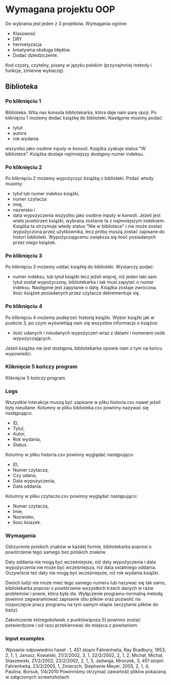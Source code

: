 # Wymagana projektu OOP

Do wybrania jest jeden z 3 projetków.
Wymagania ogólne:

- Klasowość
- DRY
- hermetyzacja
- kreatywna obsługa błędów.
- Dodać dziedziczenie.

Kod czysty, czytelny, pisany w języku polskim
(przynajmniej metody i funkcje, zmienne wybaczę).

## Biblioteka

### Po kliknięciu 1

Biblioteka. Wita nas konsola bibliotekarka, która daje nam parę opcji.
Po kliknięciu 1 możemy dodać książkę do biblioteki.
Następnie musimy podać:

- tytuł
- autora
- rok wydania

wszystko jako osobne inputy w konsoli. Książka zyskuje status "W bibliotece".
Książka dostaje najmniejszy dostępny numer indeksu.

### Po kliknięciu 2

Po kliknięciu 2 możemy wypożyczyć książkę z biblioteki. Podać wtedy musimy:

- tytuł lub numer indeksu książki,
- numer czytacza
- imię,
- nazwisko i
- data wypozyczenia
wszystko jako osobne inputy w konsoli. Jeżeli jest wiele powtórzeń książki,
wybrana zostanie ta z najmniejszym indeksem. Książka ta otrzymuje wtedy status
"Nie w bibliotece" i nie może zostać wypożyczona przez użytkownika, lecz próby
muszą zostać zapisane do histori biblioteki. Wypożyczającemu zwiększa się ilość
posiadanych przez niego książek.

### Po kliknięciu 3

Po kliknięciu 3 możemy oddać książkę do biblioteki. Wystarczy podać:

- numer indeksu, lub tytuł książki
lecz jeżeli więcej, niż jeden taki sam tytuł został wypożyczony, bibliotekarka i
tak musi zapytać o numer indeksu. Następnie jest zapytanie o datę. Książka
zostaje zwrócona. Ilośc książek posiadanych przez czytacza dekrementuje się.

### Po kliknięciu 4

Po kliknięciu 4 możemy podejrzeć historię książki. Wybór książki jak
w punkcie 3, po czym wyświetlają nam się wszystkie informacje o książce:

- ilość udanych i nieudanych wypożyczeń wraz z datami i numerami osób
wypożyczających.

Jeżeli książka nie jest dostępna, bibliotekarka opowie nam o tym na końcu
wypowiedzi.

### Kliknięcie 5 kończy program

Kliknięcie 5 kończy program.

### Logs

Wszystkie interakcje muszą być zapisane w pliku historia.csv nawet jeżeli były
nieudane. Kolumny w pliku biblioteka.csv powinny nazywać się następująco:

- ID,
- Tytul,
- Autor,
- Rok wydania,
- Status.

Kolumny w pliku historia.csv powinny wyglądać następująco:

- ID,
- Numer czytacza,
- Czy udana,
- Data wypozyczenia,
- Data oddania.

Kolumny w pliku czytacze.csv powinny wyglądać następująco:

- Numer czytacza,
- Imie,
- Nazwisko,
- Ilosc ksiazek.

### Wymagania

Odrzucenie polskich znaków w każdej formie, bibliotekarka poprosi o powtórzenie tego samego bez polskich znaków.

Daty oddania nie mogą być wcześniejsze, niż daty wypożyczenia i data
wypożyczenia nie może być wcześniejsza, niż data ostatniego oddania. Oczywiście
też daty nie mogą być wcześniejsze, niż rok wydania książki.

Dwóch ludzi nie może mieć tego samego numeru lub nazywać się tak samo,
bibliotekarka poprosi o powtórzenie wszystkich trzech danych w razie problemów
i powie, która była zła. Wyłączenie programu normalną metodą powinno
zagwarantować zapisanie obu plików oraz pozwolić na rozpoczęcie pracy programu
na tym samym etapie (wczytanie plików do bazy).

Zakończenie któregokolwiek z punktów(poza 5) powinno zostać potwierdzone i od razu przekierować do miejsca z powitaniem.

### Input examples

Wpisanie odpowiednio haseł :
1, 451 stopni Fahrenheita, Ray Bradbury, 1953, 2, 1, 1, Janusz, Kowalski, 21/2/2002, 3, 1, 22/2/2002, 2, 1, 2, Michał, Michal, Staszewski, 21/2/2002, 23/2/2002, 2, 1, 3, Jadwiga, Mroczek, 3, 451 stopni Fahrenheita, 23/3/2005, 1, Zmierzch, Stephenie Meyer, 2005, 2, 1, 4, Paulina, Borsuk, 1/4/2010
Powinniśmy otrzymać zawartość plików pokazaną w załączonych screenshotach
